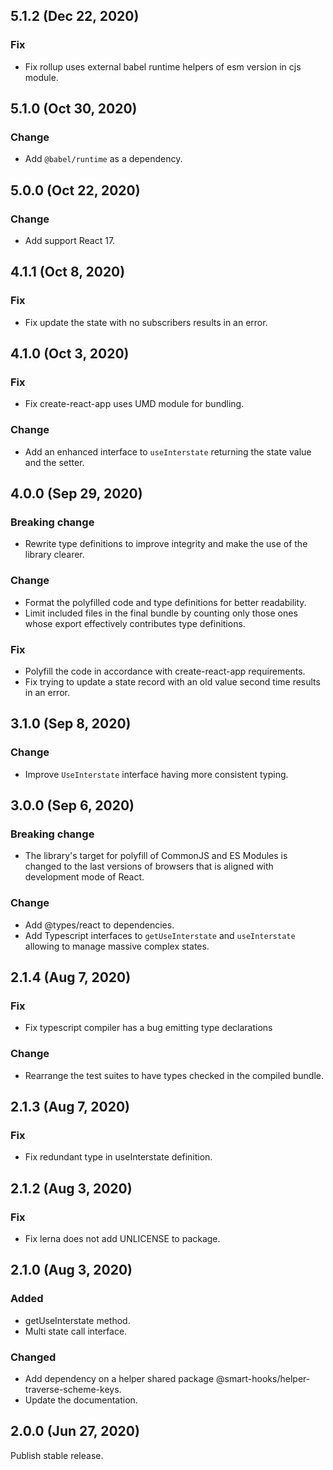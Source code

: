 ## 5.1.2 (Dec 22, 2020)

### Fix

- Fix rollup uses external babel runtime helpers of esm version in cjs module.

## 5.1.0 (Oct 30, 2020)

### Change

- Add `@babel/runtime` as a dependency.

## 5.0.0 (Oct 22, 2020)

### Change

- Add support React 17.

## 4.1.1 (Oct 8, 2020)

### Fix

- Fix update the state with no subscribers results in an error.

## 4.1.0 (Oct 3, 2020)

### Fix

- Fix create-react-app uses UMD module for bundling.

### Change

- Add an enhanced interface to `useInterstate` returning the state value and the setter.

## 4.0.0 (Sep 29, 2020)

### Breaking change

- Rewrite type definitions to improve integrity and make the use of the library clearer.

### Change

- Format the polyfilled code and type definitions for better readability.
- Limit included files in the final bundle by counting only those ones whose export effectively
  contributes type definitions.

### Fix

- Polyfill the code in accordance with create-react-app requirements.
- Fix trying to update a state record with an old value second time results in an error.

## 3.1.0 (Sep 8, 2020)

### Change

- Improve `UseInterstate` interface having more consistent typing.

## 3.0.0 (Sep 6, 2020)

### Breaking change

- The library's target for polyfill of CommonJS and ES Modules is changed to the last versions of
  browsers that is aligned with development mode of React.

### Change

- Add @types/react to dependencies.
- Add Typescript interfaces to `getUseInterstate` and `useInterstate` allowing to manage massive
  complex states.

## 2.1.4 (Aug 7, 2020)

### Fix

- Fix typescript compiler has a bug emitting type declarations

### Change

- Rearrange the test suites to have types checked in the compiled bundle.

## 2.1.3 (Aug 7, 2020)

### Fix

- Fix redundant type in useInterstate definition.

## 2.1.2 (Aug 3, 2020)

### Fix

- Fix lerna does not add UNLICENSE to package.

## 2.1.0 (Aug 3, 2020)

### Added

- getUseInterstate method.
- Multi state call interface.

### Changed

- Add dependency on a helper shared package @smart-hooks/helper-traverse-scheme-keys.
- Update the documentation.

## 2.0.0 (Jun 27, 2020)

Publish stable release.
